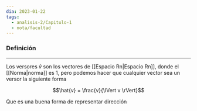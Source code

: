 ```yaml
---
dia: 2023-01-22
tags:
  - analisis-2/Capitulo-1
  - nota/facultad
---
```

### Definición
---
Los versores $\hat{v}$ son los vectores de [[Espacio Rn|Espacio Rn]], donde el [[Norma|norma]] es $1$, pero podemos hacer que cualquier vector sea un versor la siguiente forma

$$\hat{v} = \frac{v}{\lVert v \rVert}$$

Que es una buena forma de representar dirección